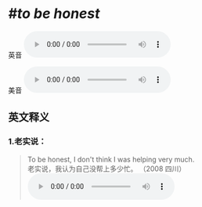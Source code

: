 # ***\#to be honest*** 
英音
<audio src="./media/to be honest1.aac" controls="controls"></audio>

美音
<audio src="./media/to be honest2.aac" controls="controls"></audio>



  

英文释义
---
### 1.**老实说：**  

 > To be honest, I don't think I was helping very much.  
 > 老实说，我认为自己没帮上多少忙。  （2008 四川）  
<audio src="./media/honest-4 .aac" controls="controls"></audio>


